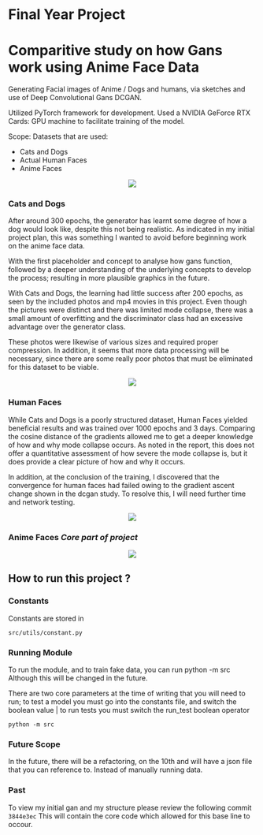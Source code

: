# Final Year Project

# Comparitive study on how Gans work using Anime Face Data

Generating Facial images of Anime / Dogs and humans, via sketches and use of Deep Convolutional Gans
DCGAN.

Utilized PyTorch framework for development. Used a NVIDIA GeForce RTX Cards: GPU machine to facilitate training of the model.

Scope:
Datasets that are used:

- Cats and Dogs
- Actual Human Faces
- Anime Faces

<p align="center">
  <img
    src="https://raw.githubusercontent.com/catppuccin/catppuccin/dev/assets/footers/gray0_ctp_on_line.svg?sanitize=true"
  />
</p>

### Cats and Dogs

After around 300 epochs, the generator has learnt some degree of how a dog would look like, despite this not being realistic. As indicated in my initial project plan, this was something I wanted to avoid before beginning work on the anime face data.

With the first placeholder and concept to analyse how gans function, followed by a deeper understanding of the underlying concepts to develop the process; resulting in more plausible graphics in the future.

With Cats and Dogs, the learning had little success after 200 epochs, as seen by the included photos and mp4 movies in this project.
Even though the pictures were distinct and there was limited mode collapse, there was a small amount of overfitting and the discriminator class had an excessive advantage over the generator class.

These photos were likewise of various sizes and required proper compression.
In addition, it seems that more data processing will be necessary, since there are some really poor photos that must be eliminated for this dataset to be viable.

<p align="center">
  <img
    src="https://raw.githubusercontent.com/catppuccin/catppuccin/dev/assets/footers/gray0_ctp_on_line.svg?sanitize=true"
  />
</p>

### Human Faces

While Cats and Dogs is a poorly structured dataset, Human Faces yielded beneficial results and was trained over 1000 epochs and 3 days.
Comparing the cosine distance of the gradients allowed me to get a deeper knowledge of how and why mode collapse occurs. As noted in the report, this does not offer a quantitative assessment of how severe the mode collapse is, but it does provide a clear picture of how and why it occurs.

In addition, at the conclusion of the training, I discovered that the convergence for human faces had failed owing to the gradient ascent change shown in the dcgan study.
To resolve this, I will need further time and network testing.

<p align="center">
  <img
    src="https://raw.githubusercontent.com/catppuccin/catppuccin/dev/assets/footers/gray0_ctp_on_line.svg?sanitize=true"
  />
</p>

### Anime Faces *Core part of project*

<p align="center">
  <img
    src="https://raw.githubusercontent.com/catppuccin/catppuccin/dev/assets/footers/gray0_ctp_on_line.svg?sanitize=true"
  />
</p>

## How to run this project ?

### Constants

Constants are stored in

```
src/utils/constant.py
```

### Running Module

To run the module, and to train fake data, you can run python -m src
Although this will be changed in the future.

There are two core parameters at the time of writing that you will need to run; to test a model you  must go into the
constants file, and switch the boolean value | to run tests you must switch the run_test boolean operator

```
python -m src
```

### Future Scope

In the future, there will be a refactoring, on the 10th and will have a json file that you can reference to. Instead of
manually running data.

### Past

To view my initial gan and my structure please review the following commit
`3844e3ec`
This will contain the core code which allowed for this base line to occour.
